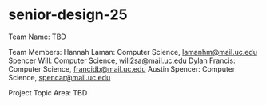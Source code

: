 # senior-design-25
Team Name: TBD

Team Members:
Hannah Laman: Computer Science, lamanhm@mail.uc.edu
Spencer Will: Computer Science, will2sa@mail.uc.edu
Dylan Francis: Computer Science, francidb@mail.uc.edu
Austin Spencer: Computer Science, spencar@mail.uc.edu

Project Topic Area: TBD
